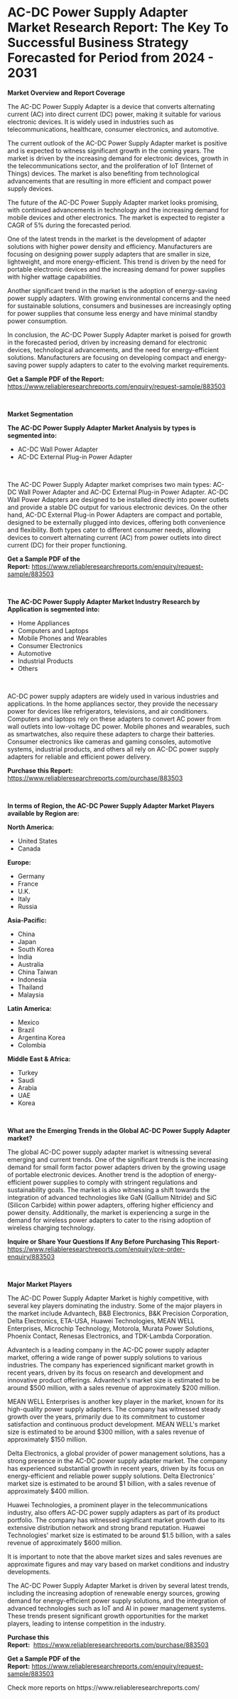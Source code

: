 <p><h1>AC-DC Power Supply Adapter Market Research Report: The Key To Successful Business Strategy Forecasted for Period from 2024 - 2031</h1></p><p><strong>Market Overview and Report Coverage</strong></p>
<p><p>The AC-DC Power Supply Adapter is a device that converts alternating current (AC) into direct current (DC) power, making it suitable for various electronic devices. It is widely used in industries such as telecommunications, healthcare, consumer electronics, and automotive.</p><p>The current outlook of the AC-DC Power Supply Adapter market is positive and is expected to witness significant growth in the coming years. The market is driven by the increasing demand for electronic devices, growth in the telecommunications sector, and the proliferation of IoT (Internet of Things) devices. The market is also benefiting from technological advancements that are resulting in more efficient and compact power supply devices.</p><p>The future of the AC-DC Power Supply Adapter market looks promising, with continued advancements in technology and the increasing demand for mobile devices and other electronics. The market is expected to register a CAGR of 5% during the forecasted period.</p><p>One of the latest trends in the market is the development of adapter solutions with higher power density and efficiency. Manufacturers are focusing on designing power supply adapters that are smaller in size, lightweight, and more energy-efficient. This trend is driven by the need for portable electronic devices and the increasing demand for power supplies with higher wattage capabilities.</p><p>Another significant trend in the market is the adoption of energy-saving power supply adapters. With growing environmental concerns and the need for sustainable solutions, consumers and businesses are increasingly opting for power supplies that consume less energy and have minimal standby power consumption.</p><p>In conclusion, the AC-DC Power Supply Adapter market is poised for growth in the forecasted period, driven by increasing demand for electronic devices, technological advancements, and the need for energy-efficient solutions. Manufacturers are focusing on developing compact and energy-saving power supply adapters to cater to the evolving market requirements.</p></p>
<p><strong>Get a Sample PDF of the Report:</strong> <a href="https://www.reliableresearchreports.com/enquiry/request-sample/883503">https://www.reliableresearchreports.com/enquiry/request-sample/883503</a></p>
<p>&nbsp;</p>
<p><strong>Market Segmentation</strong></p>
<p><strong>The AC-DC Power Supply Adapter Market Analysis by types is segmented into:</strong></p>
<p><ul><li>AC-DC Wall Power Adapter</li><li>AC-DC External Plug-in Power Adapter</li></ul></p>
<p>&nbsp;</p>
<p><p>The AC-DC Power Supply Adapter market comprises two main types: AC-DC Wall Power Adapter and AC-DC External Plug-in Power Adapter. AC-DC Wall Power Adapters are designed to be installed directly into power outlets and provide a stable DC output for various electronic devices. On the other hand, AC-DC External Plug-in Power Adapters are compact and portable, designed to be externally plugged into devices, offering both convenience and flexibility. Both types cater to different consumer needs, allowing devices to convert alternating current (AC) from power outlets into direct current (DC) for their proper functioning.</p></p>
<p><strong>Get a Sample PDF of the Report:</strong>&nbsp;<a href="https://www.reliableresearchreports.com/enquiry/request-sample/883503">https://www.reliableresearchreports.com/enquiry/request-sample/883503</a></p>
<p>&nbsp;</p>
<p><strong>The AC-DC Power Supply Adapter Market Industry Research by Application is segmented into:</strong></p>
<p><ul><li>Home Appliances</li><li>Computers and Laptops</li><li>Mobile Phones and Wearables</li><li>Consumer Electronics</li><li>Automotive</li><li>Industrial Products</li><li>Others</li></ul></p>
<p>&nbsp;</p>
<p><p>AC-DC power supply adapters are widely used in various industries and applications. In the home appliances sector, they provide the necessary power for devices like refrigerators, televisions, and air conditioners. Computers and laptops rely on these adapters to convert AC power from wall outlets into low-voltage DC power. Mobile phones and wearables, such as smartwatches, also require these adapters to charge their batteries. Consumer electronics like cameras and gaming consoles, automotive systems, industrial products, and others all rely on AC-DC power supply adapters for reliable and efficient power delivery.</p></p>
<p><strong>Purchase this Report:</strong>&nbsp; <a href="https://www.reliableresearchreports.com/purchase/883503">https://www.reliableresearchreports.com/purchase/883503</a></p>
<p>&nbsp;</p>
<p><strong>In terms of Region, the AC-DC Power Supply Adapter Market Players available by Region are:</strong></p>
<p>
    <p> <strong> North America: </strong>
        <ul>
            <li>United States</li>
            <li>Canada</li>
        </ul>
        </p> 
    <p> <strong> Europe: </strong>
        <ul>
            <li>Germany</li>
            <li>France</li>
            <li>U.K.</li>
            <li>Italy</li>
            <li>Russia</li>
        </ul>
        </p> 
    <p> <strong> Asia-Pacific: </strong>
        <ul>
            <li>China</li>
            <li>Japan</li>
            <li>South Korea</li>
            <li>India</li>
            <li>Australia</li>
            <li>China Taiwan</li>
            <li>Indonesia</li>
            <li>Thailand</li>
            <li>Malaysia</li>
        </ul>
        </p> 
    <p> <strong> Latin America: </strong>
        <ul>
            <li>Mexico</li>
            <li>Brazil</li>
            <li>Argentina Korea</li>
            <li>Colombia</li>
        </ul>
        </p> 
    <p> <strong> Middle East & Africa: </strong>
        <ul>
            <li>Turkey</li>
            <li>Saudi</li>
            <li>Arabia</li>
            <li>UAE</li>
            <li>Korea</li>
        </ul>
    </p>
    </p>
<p>&nbsp;</p>
<p><strong>What are the Emerging Trends in the Global AC-DC Power Supply Adapter market?</strong></p>
<p><p>The global AC-DC power supply adapter market is witnessing several emerging and current trends. One of the significant trends is the increasing demand for small form factor power adapters driven by the growing usage of portable electronic devices. Another trend is the adoption of energy-efficient power supplies to comply with stringent regulations and sustainability goals. The market is also witnessing a shift towards the integration of advanced technologies like GaN (Gallium Nitride) and SiC (Silicon Carbide) within power adapters, offering higher efficiency and power density. Additionally, the market is experiencing a surge in the demand for wireless power adapters to cater to the rising adoption of wireless charging technology.</p></p>
<p><strong>Inquire or Share Your Questions If Any Before Purchasing This Report</strong>- <a href="https://www.reliableresearchreports.com/enquiry/pre-order-enquiry/883503">https://www.reliableresearchreports.com/enquiry/pre-order-enquiry/883503</a></p>
<p>&nbsp;</p>
<p><strong>Major Market Players</strong></p>
<p><p>The AC-DC Power Supply Adapter Market is highly competitive, with several key players dominating the industry. Some of the major players in the market include Advantech, B&B Electronics, B&K Precision Corporation, Delta Electronics, ETA-USA, Huawei Technologies, MEAN WELL Enterprises, Microchip Technology, Motorola, Murata Power Solutions, Phoenix Contact, Renesas Electronics, and TDK-Lambda Corporation.</p><p>Advantech is a leading company in the AC-DC power supply adapter market, offering a wide range of power supply solutions to various industries. The company has experienced significant market growth in recent years, driven by its focus on research and development and innovative product offerings. Advantech's market size is estimated to be around $500 million, with a sales revenue of approximately $200 million.</p><p>MEAN WELL Enterprises is another key player in the market, known for its high-quality power supply adapters. The company has witnessed steady growth over the years, primarily due to its commitment to customer satisfaction and continuous product development. MEAN WELL's market size is estimated to be around $300 million, with a sales revenue of approximately $150 million.</p><p>Delta Electronics, a global provider of power management solutions, has a strong presence in the AC-DC power supply adapter market. The company has experienced substantial growth in recent years, driven by its focus on energy-efficient and reliable power supply solutions. Delta Electronics' market size is estimated to be around $1 billion, with a sales revenue of approximately $400 million.</p><p>Huawei Technologies, a prominent player in the telecommunications industry, also offers AC-DC power supply adapters as part of its product portfolio. The company has witnessed significant market growth due to its extensive distribution network and strong brand reputation. Huawei Technologies' market size is estimated to be around $1.5 billion, with a sales revenue of approximately $600 million.</p><p>It is important to note that the above market sizes and sales revenues are approximate figures and may vary based on market conditions and industry developments.</p><p>The AC-DC Power Supply Adapter Market is driven by several latest trends, including the increasing adoption of renewable energy sources, growing demand for energy-efficient power supply solutions, and the integration of advanced technologies such as IoT and AI in power management systems. These trends present significant growth opportunities for the market players, leading to intense competition in the industry.</p></p>
<p><strong>Purchase this Report:</strong>&nbsp;&nbsp;<a href="https://www.reliableresearchreports.com/purchase/883503">https://www.reliableresearchreports.com/purchase/883503</a></p>
<p></p>
<p><strong>Get a Sample PDF of the Report:</strong>&nbsp;<a href="https://www.reliableresearchreports.com/enquiry/request-sample/883503">https://www.reliableresearchreports.com/enquiry/request-sample/883503</a></p>
<p>Check more reports on https://www.reliableresearchreports.com/</p>